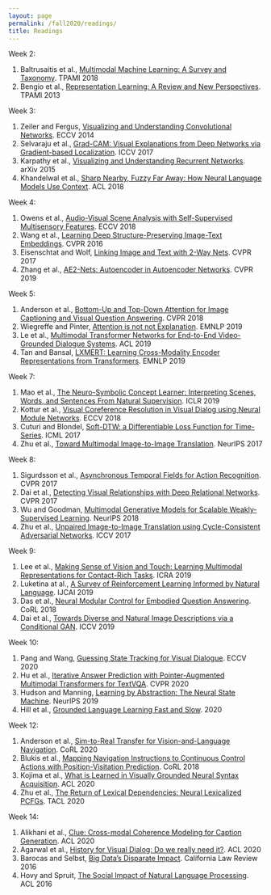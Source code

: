 ```yaml
---
layout: page
permalink: /fall2020/readings/
title: Readings
---
```


Week 2:
1. Baltrusaitis et al., [Multimodal Machine Learning: A Survey and Taxonomy](https://piazza.com/class_profile/get_resource/kcnr11wq24q6z7/keln1op3u2j5z1). TPAMI 2018
2. Bengio et al., [Representation Learning: A Review and New Perspectives](https://piazza.com/class_profile/get_resource/kcnr11wq24q6z7/keln1obkjer5ym). TPAMI 2013

Week 3:
1. Zeiler and Fergus, [Visualizing and Understanding Convolutional Networks](https://piazza.com/class_profile/get_resource/jjyt9xcoem64k5/jlvnkpiszoo26g). ECCV 2014
2. Selvaraju et al., [Grad-CAM: Visual Explanations from Deep Networks via Gradient-based Localization](https://piazza.com/class_profile/get_resource/jjyt9xcoem64k5/jlscu1vibjh3s8). ICCV 2017
3. Karpathy et al., [Visualizing and Understanding Recurrent Networks](https://arxiv.org/pdf/1506.02078.pdf). arXiv 2015
4. Khandelwal et al., [Sharp Nearby, Fuzzy Far Away: How Neural Language Models Use Context](https://arxiv.org/pdf/1805.04623.pdf). ACL 2018

Week 4:
1. Owens et al., [Audio-Visual Scene Analysis with Self-Supervised Multisensory Features](https://piazza.com/class_profile/get_resource/kcnr11wq24q6z7/kfcvzq9wixp4h5). ECCV 2018
2. Wang et al., [Learning Deep Structure-Preserving Image-Text Embeddings](https://piazza.com/class_profile/get_resource/kcnr11wq24q6z7/kfcvzks1fk13yc). CVPR 2016
3. Eisenschtat and Wolf, [Linking Image and Text with 2-Way Nets](https://piazza.com/class_profile/get_resource/kcnr11wq24q6z7/kfcvzj5yckj3wi). CVPR 2017
4. Zhang et al., [AE2-Nets: Autoencoder in Autoencoder Networks](https://piazza.com/class_profile/get_resource/kcnr11wq24q6z7/kfcvzkwln5e3yh). CVPR 2019

Week 5:
1. Anderson et al., [Bottom-Up and Top-Down Attention for Image Captioning and Visual Question Answering](https://piazza.com/class_profile/get_resource/kcnr11wq24q6z7/kfmv9b4ykqt6ou). CVPR 2018
2. Wiegreffe and Pinter, [Attention is not not Explanation](https://piazza.com/class_profile/get_resource/kcnr11wq24q6z7/kfmv9jk378q774). EMNLP 2019
3. Le et al., [Multimodal Transformer Networks for End-to-End Video-Grounded Dialogue Systems](https://piazza.com/class_profile/get_resource/kcnr11wq24q6z7/kfmv97aseti6i1). ACL 2019 
4. Tan and Bansal, [LXMERT: Learning Cross-Modality Encoder Representations from Transformers](https://piazza.com/class_profile/get_resource/kcnr11wq24q6z7/kfmv96gl6at6gg). EMNLP 2019

Week 7:
1. Mao et al., [The Neuro-Symbolic Concept Learner: Interpreting Scenes, Words, and Sentences From Natural Supervision](https://arxiv.org/pdf/1904.12584.pdf). ICLR 2019
2. Kottur et al., [Visual Coreference Resolution in Visual Dialog using Neural Module Networks](https://arxiv.org/pdf/1809.01816.pdf). ECCV 2018
3. Cuturi and Blondel, [Soft-DTW: a Differentiable Loss Function for Time-Series](https://arxiv.org/pdf/1703.01541.pdf). ICML 2017
4. Zhu et al., [Toward Multimodal Image-to-Image Translation](https://papers.nips.cc/paper/6650-toward-multimodal-image-to-image-translation.pdf). NeurIPS 2017

Week 8:
1. Sigurdsson et al., [Asynchronous Temporal Fields for Action Recognition](https://arxiv.org/abs/1612.06371). CVPR 2017
2. Dai et al., [Detecting Visual Relationships with Deep Relational Networks](https://arxiv.org/abs/1704.03114). CVPR 2017 
3. Wu and Goodman, [Multimodal Generative Models for Scalable Weakly-Supervised Learning](https://arxiv.org/abs/1802.05335). NeurIPS 2018
4. Zhu et al., [Unpaired Image-to-Image Translation using Cycle-Consistent Adversarial Networks](https://arxiv.org/abs/1703.10593). ICCV 2017

Week 9:
1. Lee et al., [Making Sense of Vision and Touch: Learning Multimodal Representations for Contact-Rich Tasks](https://arxiv.org/pdf/1907.13098.pdf). ICRA 2019
2. Luketina at al., [A Survey of Reinforcement Learning Informed by Natural Language](https://arxiv.org/pdf/1906.03926.pdf). IJCAI 2019
3. Das et al., [Neural Modular Control for Embodied Question Answering](https://arxiv.org/pdf/1810.11181.pdf). CoRL 2018
4. Dai et al., [Towards Diverse and Natural Image Descriptions via a Conditional GAN](https://arxiv.org/pdf/1703.06029.pdf). ICCV 2019

Week 10:
1. Pang and Wang, [Guessing State Tracking for Visual Dialogue](https://piazza.com/class_profile/get_resource/kcnr11wq24q6z7/kh0rhs63hoo20w). ECCV 2020
2. Hu et al., [Iterative Answer Prediction with Pointer-Augmented Multimodal Transformers for TextVQA](https://piazza.com/class_profile/get_resource/kcnr11wq24q6z7/kh0rhrfwmxk2o5). CVPR 2020
3. Hudson and Manning, [Learning by Abstraction: The Neural State Machine](https://piazza.com/class_profile/get_resource/kcnr11wq24q6z7/kh0rhm94vtu209). NeurIPS 2019
4. Hill et al., [Grounded Language Learning Fast and Slow](https://piazza.com/class_profile/get_resource/kcnr11wq24q6z7/kh0rhdrt5leu0). 2020

Week 12:
1. Anderson et al., [Sim-to-Real Transfer for Vision-and-Language Navigation](https://piazza.com/class_profile/get_resource/kcnr11wq24q6z7/khkw1kazr8f4pa). CoRL 2020
2. Blukis et al., [Mapping Navigation Instructions to Continuous Control Actions with Position-Visitation Prediction](https://piazza.com/class_profile/get_resource/kcnr11wq24q6z7/khkw2deazjf7n3). CoRL 2018
3. Kojima et al., [What is Learned in Visually Grounded Neural Syntax Acquisition](https://piazza.com/class_profile/get_resource/kcnr11wq24q6z7/khkw3h27w5720a). ACL 2020
4. Zhu et al., [The Return of Lexical Dependencies: Neural Lexicalized PCFGs](https://piazza.com/class_profile/get_resource/kcnr11wq24q6z7/khkw3zkbfz3323). TACL 2020 

Week 14:
1. Alikhani et al., [Clue: Cross-modal Coherence Modeling for Caption Generation](https://arxiv.org/abs/2005.00908). ACL 2020
2. Agarwal et al., [History for Visual Dialog: Do we really need it?](https://arxiv.org/pdf/2005.07493.pdf). ACL 2020
3. Barocas and Selbst, [Big Data’s Disparate Impact](https://piazza.com/class_profile/get_resource/kcnr11wq24q6z7/ki64rsjlib766). California Law Review 2016
4. Hovy and Spruit, [The Social Impact of Natural Language Processing](https://piazza.com/class_profile/get_resource/kcnr11wq24q6z7/ki64qpvx44k5ei). ACL 2016
